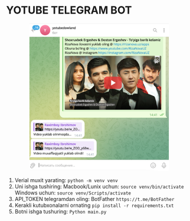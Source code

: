 # YOTUBE TELEGRAM BOT

<p align="center">
    <img height="400" src="https://github.com/Raximboy7/yotubedowlandsbot/blob/main/bot.png?raw=true">
</p>


1. Verial muxit yarating: `python -m venv venv`
2. Uni ishga tushiring: Macbook/Lunix uchun: `source venv/bin/activate`
Windows uchun: `source venv/Scripts/activate`
3. API_TOKEN telegramdan oling: BotFather `https://t.me/BotFather`
4. Kerakli kutubxonalarni ornating `pip install -r requirements.txt`
5. Botni ishga tushuring: `Python main.py`
